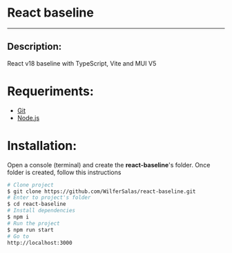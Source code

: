 # React baseline

---

## Description:

React v18 baseline with TypeScript, Vite and MUI V5

# Requeriments:

- [Git](https://git-scm.com/)
- [Node.js](https://nodejs.org/en/)

# Installation:

Open a console (terminal) and create the **react-baseline**'s folder. Once folder is created, follow this instructions

```bash
# Clone project
$ git clone https://github.com/WilferSalas/react-baseline.git
# Enter to project's folder
$ cd react-baseline
# Install dependencies
$ npm i
# Run the project
$ npm run start
# Go to
http://localhost:3000
```
